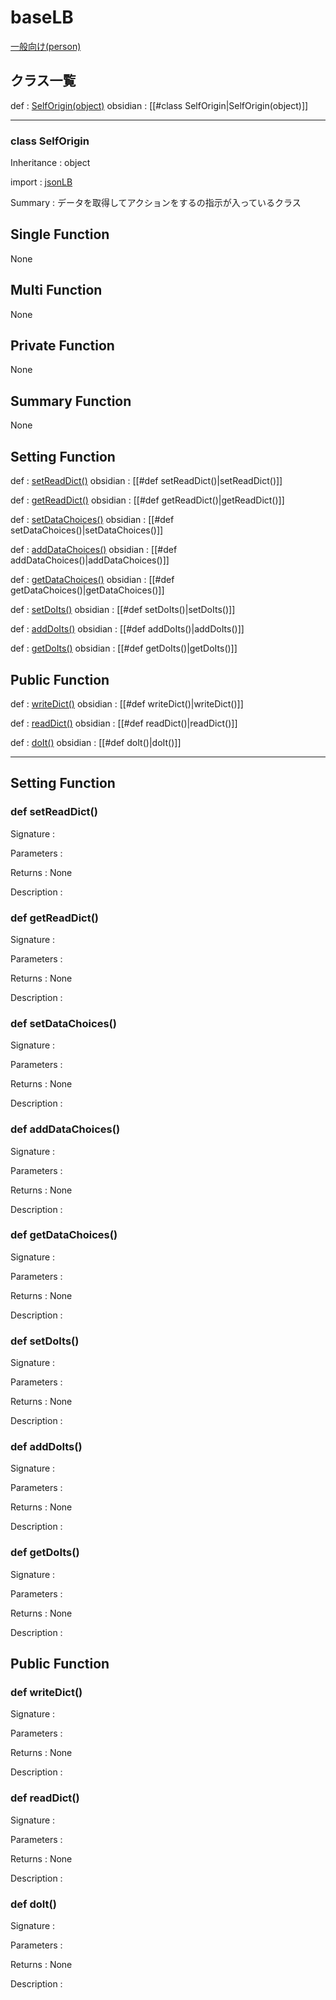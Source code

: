 # baseLB

[一般向け(person)](/library/_document/baseLB.md)

## クラス一覧
def : [SelfOrigin(object)](#selforigin) obsidian : [[#class SelfOrigin|SelfOrigin(object)]]

---

<a id="selforigin"></a>
### class SelfOrigin

Inheritance : object

import : [jsonLB](/library/_document/_professional/json.md)

Summary : データを取得してアクションをするの指示が入っているクラス

## Single Function

None

## Multi Function

None

## Private Function

None

## Summary Function

None

## Setting Function

def : [setReadDict()](#selfreaddict) obsidian : [[#def setReadDict()|setReadDict()]]

def : [getReadDict()](#getreaddict) obsidian : [[#def getReadDict()|getReadDict()]]

def : [setDataChoices()](#setdatachoices) obsidian : [[#def setDataChoices()|setDataChoices()]]

def : [addDataChoices()](#adddatachoices) obsidian : [[#def addDataChoices()|addDataChoices()]]

def : [getDataChoices()](#getdatachoices) obsidian : [[#def getDataChoices()|getDataChoices()]]

def : [setDoIts()](#setdoIts) obsidian : [[#def setDoIts()|setDoIts()]]

def : [addDoIts()](#adddoits) obsidian : [[#def addDoIts()|addDoIts()]]

def : [getDoIts()](#getdoits) obsidian : [[#def getDoIts()|getDoIts()]]

## Public Function

def : [writeDict()](#writedict) obsidian : [[#def writeDict()|writeDict()]]

def : [readDict()](#readdict) obsidian : [[#def readDict()|readDict()]]

def : [doIt()](#doit) obsidian : [[#def doIt()|doIt()]]

---

## Setting Function

<a id="selfreaddict"></a>
### def setReadDict()

Signature : 

Parameters : 

Returns : None

Description : 

<a id="getreaddict"></a>
### def getReadDict()

Signature : 

Parameters : 

Returns : None

Description : 

<a id="setdatachoices"></a>
### def setDataChoices()

Signature : 

Parameters : 

Returns : None

Description : 

<a id="adddatachoices"></a>
### def addDataChoices()

Signature : 

Parameters : 

Returns : None

Description : 

<a id="getdatachoices"></a>
### def getDataChoices()

Signature : 

Parameters : 

Returns : None

Description : 

<a id="setdoits"></a>
### def setDoIts()

Signature : 

Parameters : 

Returns : None

Description : 

<a id="adddoits"></a>
### def addDoIts()

Signature : 

Parameters : 

Returns : None

Description : 

<a id="getdoits"></a>
### def getDoIts()

Signature : 

Parameters : 

Returns : None

Description : 

## Public Function

<a id="writedict"></a>
### def writeDict()

Signature : 

Parameters : 

Returns : None

Description : 

<a id="readdict"></a>
### def readDict()

Signature : 

Parameters : 

Returns : None

Description : 

<a id="doit"></a>
### def doIt()

Signature : 

Parameters : 

Returns : None

Description : 